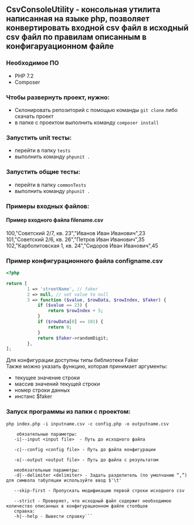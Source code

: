 ## CsvConsoleUtility - консольная утилита написанная на языке php, позволяет конвертировать входной csv файл в исходный csv файл по правилам описанным в конфигаруационном файле
### Необходимое ПО
 
  - PHP 7.2
  - Composer
  
### Чтобы развернуть проект, нужно:

  - Склонировать репозиторий с помощью команды ``git clone`` либо скачать проект
  - в папке с проектом выполнить команду ``composer install``

### Запустить unit тесты:
  
  - перейти в папку ``tests``
  - выполнить команду ``phpunit .``
  
### Запустить общие тесты:

  - перейти в папку ``commonTests``
  - выполнить команду ``phpunit .``


### Примеры входных файлов:
#### Пример входного файла filename.csv
  100,"Советский 2/7, кв. 23","Иванов Иван Иванович",23\
  101,"Советский 2/6, кв. 26","Петров Иван Иванович",35\
  102,"Карболитовская 1, кв. 24","Сидоров Иван Иванович",45
### Пример конфигурационного файла configname.csv
```php
<?php

return [
        1 => 'streetName', // faker
        2 => null, // set value to null
        3 => function ($value, $rowData, $rowIndex, $faker) {
            if ($value == 23) {
                return $rowIndex + 5;
            }
            if ($rowData[0] == 101) {
                return 0;
            }
            return $faker->randomDigit;
    	},
];
```
Для конфигурации доступны типы библиотеки Faker\
Также можно указать функцию, которая принимает аргументы: 
  - текущее значение строки
  - массив значений текущей строки
  - номер строки данных
  - инстанс $faker
  
### Запуск программы из папки с проектом:
 ```php index.php -i inputname.csv -c config.php -o outputname.csv```
 
```
    обязательные параметры: 
   -i|--input <input file>  - Путь до исходного файла
     
   -c|--config <config file> - Путь до файла конфигурации
   
   -o|--output <output file> - Путь до файла с результатом
   
   необязательные параметры:
   -d|--delimiter <delimiter> - Задать разделитель (по умолчанию “,”) для символа табуляции используйте ввод $'\t'
   
   --skip-first - Пропускать модификацию первой строки исходного csv
   
   --strict - Проверяет, что исходный файл содержит необходимое количество описанных в конфигурационном файле столбцов
   справка:
   -h|--help - Вывести справку```
 
 
  
  